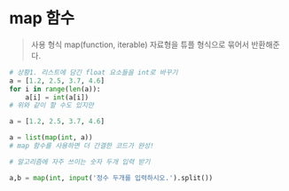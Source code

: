 # map 함수

> 사용 형식 map(function, iterable)
> 자료형을 튜플 형식으로 묶어서 반환해준다.

```python
# 상황1. 리스트에 담긴 float 요소들을 int로 바꾸기
a = [1.2, 2.5, 3.7, 4.6]
for i in range(len(a)):
    a[i] = int(a[i])
# 위와 같이 할 수도 있지만

a = [1.2, 2.5, 3.7, 4.6]

a = list(map(int, a))
# map 함수를 사용하면 더 간결한 코드가 완성!
```

```python
# 알고리즘에 자주 쓰이는 숫자 두개 입력 받기

a,b = map(int, input('정수 두개를 입력하시오.').split())

```
